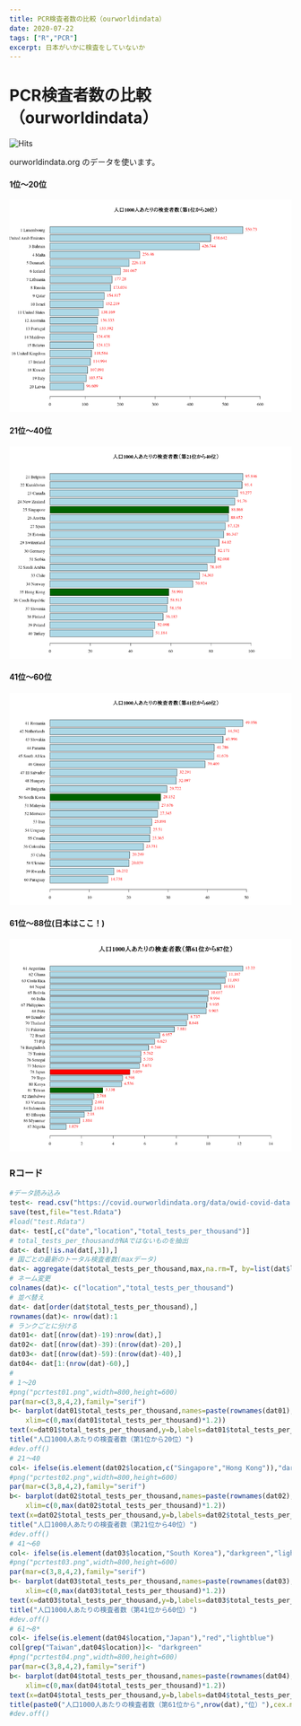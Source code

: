 ```yaml
---
title: PCR検査者数の比較（ourworldindata）
date: 2020-07-22
tags: ["R","PCR"]
excerpt: 日本がいかに検査をしていないか
---
```


# PCR検査者数の比較（ourworldindata）

![Hits](https://hitcounter.pythonanywhere.com/count/tag.svg?url=https%3A%2F%2Fgitpress.io%2F%40statrstart%2pcrtest01)  

ourworldindata.org のデータを使います。

#### 1位〜20位

![pcrtest01](https://raw.githubusercontent.com/statrstart/statrstart.github.com/master/source/images/pcrtest01.png)

#### 21位〜40位

![pcrtest02](https://raw.githubusercontent.com/statrstart/statrstart.github.com/master/source/images/pcrtest02.png)

#### 41位〜60位

![pcrtest03](https://raw.githubusercontent.com/statrstart/statrstart.github.com/master/source/images/pcrtest03.png)

#### 61位〜88位(日本はここ！)

![pcrtest04](https://raw.githubusercontent.com/statrstart/statrstart.github.com/master/source/images/pcrtest04.png)

### Rコード

```R
#データ読み込み
test<- read.csv("https://covid.ourworldindata.org/data/owid-covid-data.csv")
save(test,file="test.Rdata")
#load("test.Rdata")
dat<- test[,c("date","location","total_tests_per_thousand")]
# total_tests_per_thousandがNAではないものを抽出
dat<- dat[!is.na(dat[,3]),]
# 国ごとの最新のトータル検査者数(maxデータ)
dat<- aggregate(dat$total_tests_per_thousand,max,na.rm=T, by=list(dat$location))
# ネーム変更
colnames(dat)<- c("location","total_tests_per_thousand")
# 並べ替え
dat<- dat[order(dat$total_tests_per_thousand),]
rownames(dat)<- nrow(dat):1
# ランクごとに分ける
dat01<- dat[(nrow(dat)-19):nrow(dat),]
dat02<- dat[(nrow(dat)-39):(nrow(dat)-20),]
dat03<- dat[(nrow(dat)-59):(nrow(dat)-40),]
dat04<- dat[1:(nrow(dat)-60),]
#
# 1〜20
#png("pcrtest01.png",width=800,height=600)
par(mar=c(3,8,4,2),family="serif")
b<- barplot(dat01$total_tests_per_thousand,names=paste(rownames(dat01),dat01$location),col="lightblue",las=1,horiz=T,
	xlim=c(0,max(dat01$total_tests_per_thousand)*1.2))
text(x=dat01$total_tests_per_thousand,y=b,labels=dat01$total_tests_per_thousand,col="red",pos=4)
title("人口1000人あたりの検査者数（第1位から20位）")
#dev.off()
# 21〜40
col<- ifelse(is.element(dat02$location,c("Singapore","Hong Kong")),"darkgreen","lightblue")
#png("pcrtest02.png",width=800,height=600)
par(mar=c(3,8,4,2),family="serif")
b<- barplot(dat02$total_tests_per_thousand,names=paste(rownames(dat02),dat02$location),col=col,las=1,horiz=T,
	xlim=c(0,max(dat02$total_tests_per_thousand)*1.2))
text(x=dat02$total_tests_per_thousand,y=b,labels=dat02$total_tests_per_thousand,col="red",pos=4)
title("人口1000人あたりの検査者数（第21位から40位）")
#dev.off()
# 41〜60
col<- ifelse(is.element(dat03$location,"South Korea"),"darkgreen","lightblue")
#png("pcrtest03.png",width=800,height=600)
par(mar=c(3,8,4,2),family="serif")
b<- barplot(dat03$total_tests_per_thousand,names=paste(rownames(dat03),dat03$location),col=col,las=1,horiz=T,
	xlim=c(0,max(dat03$total_tests_per_thousand)*1.2))
text(x=dat03$total_tests_per_thousand,y=b,labels=dat03$total_tests_per_thousand,col="red",pos=4)
title("人口1000人あたりの検査者数（第41位から60位）")
#dev.off()
# 61〜8*
col<- ifelse(is.element(dat04$location,"Japan"),"red","lightblue")
col[grep("Taiwan",dat04$location)]<- "darkgreen"
#png("pcrtest04.png",width=800,height=600)
par(mar=c(3,8,4,2),family="serif")
b<- barplot(dat04$total_tests_per_thousand,names=paste(rownames(dat04),dat04$location),col=col,las=1,horiz=T,
	xlim=c(0,max(dat04$total_tests_per_thousand)*1.2))
text(x=dat04$total_tests_per_thousand,y=b,labels=dat04$total_tests_per_thousand,col="red",pos=4)
title(paste0("人口1000人あたりの検査者数（第61位から",nrow(dat),"位）"),cex.main=1.5)
#dev.off()
```

